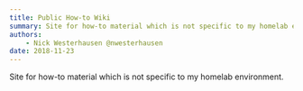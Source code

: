 ```yaml
---
title: Public How-to Wiki
summary: Site for how-to material which is not specific to my homelab environment.
authors:
    - Nick Westerhausen @nwesterhausen
date: 2018-11-23
---
```


Site for how-to material which is not specific to my homelab environment.